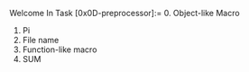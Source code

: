 Welcome In Task [0x0D-preprocessor]:=
 0. Object-like Macro 
 1. Pi 
 2. File name 
 3. Function-like macro 
 4. SUM 
